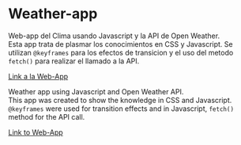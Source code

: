 # Weather-app

Web-app del Clima usando Javascript y la API de Open Weather.<br>
Esta app trata de plasmar los conocimientos en CSS y Javascript. Se utilizan `@keyframes` para los efectos de transicion y el uso del metodo  `fetch()` para realizar el llamado a la API. <br>

[Link a la Web-App](https://lucashg11.github.io/weather-app/)


Weather app using Javascript and Open Weather API.<br>
This app was created to show the knowledge in CSS and Javascript. `@keyframes` were used for transition effects and in Javascript, `fetch()` method for the API call.<br>

[Link to Web-App](https://lucashg11.github.io/weather-app/)

